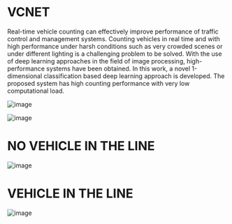 # VCNET

Real-time vehicle counting can effectively improve performance of traffic control and management systems. Counting vehicles in real time and with high performance under harsh conditions such as very crowded scenes or under different lighting is a challenging problem to be solved. With the use of deep learning approaches in the field of image processing, high-performance systems have been obtained. In this work, a novel 1-dimensional classification based deep learning approach is developed. The proposed system has high counting performance with very low computational load.

![image](https://user-images.githubusercontent.com/56585669/155889780-e65be4ae-a30f-4e09-ae1f-0c4a94e465b1.png)

![image](https://user-images.githubusercontent.com/56585669/155889785-a5c61af9-79f6-4ed9-83ee-ce14fa2cb7cb.png)

# NO VEHICLE IN THE LINE
![image](https://user-images.githubusercontent.com/56585669/155889921-533712df-80fa-46a7-8bff-3695eaaee075.png)

# VEHICLE IN THE LINE
![image](https://user-images.githubusercontent.com/56585669/155889913-b66a192d-0435-4465-9d09-090571ae078f.png)
